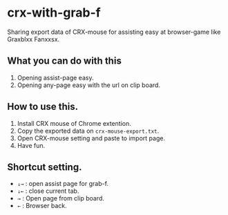 # crx-with-grab-f

Sharing export data of CRX-mouse for assisting easy at browser-game like Graxblxx Fanxxsx.

## What you can do with this
1. Opening assist-page easy.
2. Opening any-page easy with the url on clip board.

## How to use this.
1. Install CRX mouse of Chrome extention.
2. Copy the exported data on `crx-mouse-export.txt`.
3. Open CRX-mouse setting and paste to import page.
4. Have fun.

## Shortcut setting.
* `↓→` : open assist page for grab-f.
* `↓←` : close current tab.
* `→`  : Open page from clip board.
* `←`  : Browser back.
